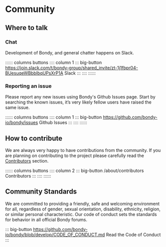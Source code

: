 
# Community

## Where to talk

### Chat
Development of Bondy, and general chatter happens on Slack.

:::::: columns buttons
:::: column 1
::: big-button https://join.slack.com/t/bondy-group/shared_invite/zt-1j1fbpr04-BUesuqeWBbblbqUPsXrP1A
Slack
:::
::::
::::::



### Reporting an issue
Please report any new issues using Bondy's Github Issues page. Start by searching the known issues, it’s very likely fellow users have raised the same issue.

:::::: columns buttons
:::: column 1
::: big-button https://github.com/bondy-io/bondy/issues
Github Issues
:::
::::
::::::

## How to contribute
We are always very happy to have contributions from the community. If you are planning on contributing to the project please carefully read the [Contributors](/about/contributors) section.

:::::: columns buttons
:::: column 2
::: big-button /about/contributors
Contributors
:::
::::
::::::



## Community Standards

We are committed to providing a friendly, safe and welcoming environment for all, regardless of gender, sexual orientation, disability, ethnicity, religion, or similar personal characteristic. Our code of conduct sets the standards for behavior in all official Bondy forums.

<!-- If you feel you have been or are being harassed or made uncomfortable by a community member, please contact any of the Bondy Moderation Team immediately. Whether you are a regular contributor or a newcomer, we care about making the community a safe space for you. -->

::: big-button https://github.com/bondy-io/bondy/blob/develop/CODE_OF_CONDUCT.md
Read the Code of Conduct
:::

